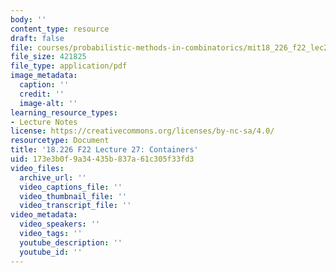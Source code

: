 ```yaml
---
body: ''
content_type: resource
draft: false
file: courses/probabilistic-methods-in-combinatorics/mit18_226_f22_lec27.pdf
file_size: 421825
file_type: application/pdf
image_metadata:
  caption: ''
  credit: ''
  image-alt: ''
learning_resource_types:
- Lecture Notes
license: https://creativecommons.org/licenses/by-nc-sa/4.0/
resourcetype: Document
title: '18.226 F22 Lecture 27: Containers'
uid: 173e3b0f-9a34-435b-837a-61c305f33fd3
video_files:
  archive_url: ''
  video_captions_file: ''
  video_thumbnail_file: ''
  video_transcript_file: ''
video_metadata:
  video_speakers: ''
  video_tags: ''
  youtube_description: ''
  youtube_id: ''
---
```

